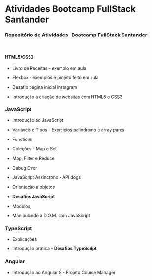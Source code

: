 # Atividades Bootcamp FullStack Santander

### Repositório de Atividades- Bootcamp FullStack Santander
<br>

#### **HTML5/CSS3**
- Livro de Receitas - exemplo em aula

- Flexbox - exemplos e projeto feito em aula

- Desafio página inicial instagram

- Introdução a criação de websites com HTML5 e CSS3

### **JavaScript**

- Introdução ao JavaScript

- Variáveis e Tipos - Exercicios palindromo e array pares

- Functions

- Coleções - Map e Set

- Map, Filter e Reduce

- Debug Error

- JavaScript Assíncrono - API dogs

- Orientação a objetos

- **Desafios JavaScript**

- Módulos

- Manipulando a D.O.M. com JavaScript

### **TypeScript**

- Explicações

- Introdução prática - **Desafios TypeScript**

### **Angular**

- Introdução ao Angular 8 - Projeto Course Manager

